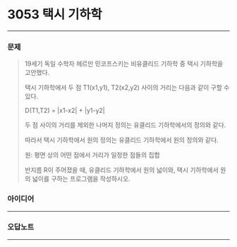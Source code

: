 # 3053 택시 기하학
------------
### 문제

>19세기 독일 수학자 헤르만 민코프스키는 비유클리드 기하학 중 택시 기하학을 고안했다.
>
>택시 기하학에서 두 점 T1(x1,y1), T2(x2,y2) 사이의 거리는 다음과 같이 구할 수 있다.
>
>D(T1,T2) = |x1-x2| + |y1-y2|
>
>두 점 사이의 거리를 제외한 나머지 정의는 유클리드 기하학에서의 정의와 같다.
>
>따라서 택시 기하학에서 원의 정의는 유클리드 기하학에서 원의 정의와 같다.
>
>원: 평면 상의 어떤 점에서 거리가 일정한 점들의 집합
>
>반지름 R이 주어졌을 때, 유클리드 기하학에서 원의 넓이와, 택시 기하학에서 원의 넓이를 구하는 프로그램을 작성하시오.

### 아이디어
----------

### 오답노트
----------